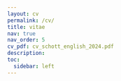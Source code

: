```yaml
---
layout: cv
permalink: /cv/
title: vitae
nav: true
nav_order: 5
cv_pdf: cv_schott_english_2024.pdf
description: 
toc:
  sidebar: left
---
```

